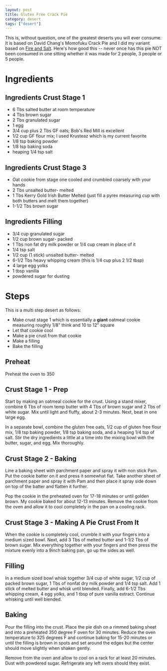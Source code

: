 ```yaml
---
layout: post
title: Gluten Free Crack Pie
category: desert
tags: ["desert"]
---
```

This is, without question, one of the greatest deserts you will ever consume.  It is based on David Chang's Momofuku Crack Pie and I did my variant based on [Fire and Salt](http://fireandsalt.blogspot.com/2010/09/gluten-free-crack-pie.html).  Here's how good this -- never once has this pie NOT been consumed in one sitting whether it was made for 2 people, 3 people or 5 people.  

# Ingredients

## Ingredients Crust Stage 1

* 6 Tbs salted butter at room temperature
* 4 Tbs brown sugar
* 2 Tbs granulated sugar
* 1 egg
* 3/4 cup plus 2 Tbs GF oats; Bob's Red Mill is excellent
* 1/2 cup GF flour mix; I used Krusteaz which is my current favorite
* 1/8 tsp baking powder
* 1/8 tsp baking soda
* heaping 1/4 tsp salt

## Ingredients Crust Stage 3

* Oat cookie from stage one cooled and crumbled coarsely with your hands 
* 2 Tbs unsalted butter- melted
* 1 Tbs Kerry Gold Irish Butter Melted (just fill a pyrex measuring cup with both butters and melt them together)
* 1-1/2 Tbs brown sugar

## Ingredients Filling

* 3/4 cup granulated sugar
* 1/2 cup brown sugar- packed
* 1 Tbs non fat dry milk powder or 1/4 cup cream in place of it 
* 1/4 tsp salt
* 1/2 cup (1 stick) unsalted butter- melted
* 6-1/2 Tbs heavy whipping cream (this is 1/4 cup plus 2 1/2 tbsp)
* 4 large egg yolks
* 1 tbsp vanilla
* powdered sugar for dusting

# Steps

This is a multi step desert as follows:

* Make crust stage 1 which is essentially a **giant** oatmeal cookie measuring roughly 1/8" think and 10 to 12" square
* Let that cookie cool 
* Make a pie crust from that cookie
* Make a filling
* Bake the filling

## Preheat

Preheat the oven to 350

## Crust Stage 1 - Prep

Start by making an oatmeal cookie for the crust. Using a stand mixer, combine 6 Tbs of room temp butter with 4 Tbs of brown sugar and 2 Tbs of white sugar. Mix until light and fluffy, about 2-3 minutes. Next, beat in one large egg.

In a separate bowl, combine the gluten free oats, 1/2 cup of gluten free flour mix, 1/8 tsp baking powder, 1/8 tsp baking soda, and a heaping 1/4 tsp of salt. Stir the dry ingredients a little at a time into the mixing bowl with the butter, sugar, and egg. Mix thoroughly.

## Crust Stage 2  - Baking

Line a baking sheet with parchment paper and spray it with non stick Pam.  Put the cookie batter on it and press it somewhat flat.  Take another sheet of parchment paper and spray it with Pam and then place it spray side down on top of the batter and flatten it further.

Pop the cookie in the preheated oven for 17-18 minutes or until golden brown. My cookie baked for about 12-13 minutes. Remove the cookie from the oven and allow it to cool completely in the pan on a cooling rack.

## Crust Stage 3 - Making A Pie Crust From It

When the cookie is completely cool, crumble it with your fingers into a medium sized bowl. Next, add 3 Tbs of melted butter and 1-1/2 Tbs of brown sugar. Mix everything together with your fingers and then press the mixture evenly into a 9inch baking pan, go up the sides as well.

## Filling

In a medium sized bowl whisk together 3/4 cup of white sugar, 1/2 cup of packed brown sugar, 1 Tbs of nonfat dry milk powder and 1/4 tsp salt.  Add 1 stick of melted butter and whisk until blended. Finally, add 6-1/2 Tbs whipping cream, 4 egg yolks, and 1 tbsp of pure vanilla extract. Continue whisking until well blended.

## Baking

Pour the filling into the crust. Place the pie dish on a rimmed baking sheet and into a preheated 350 degree F oven for 30 minutes. Reduce the oven temperature to 325 degrees F and continue baking for 15-20 minutes or until the filling is brown in spots and set around the edges but the center should move slightly when shaken gently.

Remove from the oven and allow to cool on a rack for at least 20 minutes. Dust with powdered sugar. Refrigerate any left overs should they exist.


